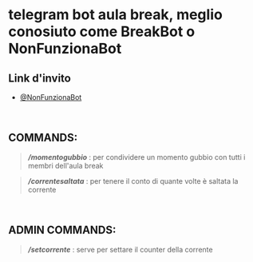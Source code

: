 # telegram bot aula break, meglio conosiuto come **BreakBot** o **NonFunzionaBot**

## Link d'invito

- [@NonFunzionaBot](https://t.me/NonFunonziaBot)

<br>

## COMMANDS:

> ***/momentogubbio*** : per condividere un momento gubbio con tutti i membri dell'aula break

> ***/correntesaltata*** : per tenere il conto di  quante volte è saltata la corrente

<br>

## ADMIN COMMANDS:

> ***/setcorrente*** : serve per settare il counter della corrente
